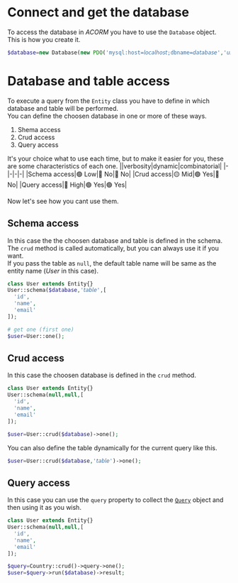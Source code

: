 # Connect and get the database
To access the database in *ACORM* you have to use the `Database` object.  
This is how you create it.
```php
$database=new Database(new PDO('mysql:host=𝘭𝘰𝘤𝘢𝘭𝘩𝘰𝘴𝘵;dbname=𝘥𝘢𝘵𝘢𝘣𝘢𝘴𝘦','𝘶𝘴𝘦𝘳','𝘱𝘢𝘴𝘴𝘸𝘰𝘳𝘥'));
```
# Database and table access
To execute a query from the `Entity` class you have to define in which database and table will be performed.  
You can define the choosen database in one or more of these ways.
1. Shema access
2. Crud access
3. Query access

It's your choice what to use each time, but to make it easier for you, these are some characteristics of each one.
||verbosity|dynamic|combinatorial|
|-|-|-|-|
|Schema access|🟢 Low|🔴 No|🔴 No|
|Crud access|🟡 Mid|🟢 Yes|🔴 No|
|Query access|🔴 High|🟢 Yes|🟢 Yes|

Now let's see how you cant use them.

## Schema access
In this case the the choosen database and table is defined in the schema.  
The `crud` method is called automatically, but you can always use it if you want.  
If you pass the table as `null`, the default table name will be same as the entity name (*User* in this case).
```php
class User extends Entity{}
User::schema($database,'𝘵𝘢𝘣𝘭𝘦',[
  'id',
  'name',
  'email'
]);

# get one (first one)
$user=User::one();
```

## Crud access
In this case the choosen database is defined in the `crud` method.  
```php
class User extends Entity{}
User::schema(null,null,[
  'id',
  'name',
  'email'
]);

$user=User::crud($database)->one();
```
You can also define the table dynamically for the current query like this.
```php
$user=User::crud($database,'𝘵𝘢𝘣𝘭𝘦')->one();
```

## Query access
In this case you can use the `query` property to collect the [`Query`](query.md) object and then using it as you wish.

```php
class User extends Entity{}
User::schema(null,null,[
  'id',
  'name',
  'email'
]);

$query=Country::crud()->query->one();
$user=$query->run($database)->result;
```
